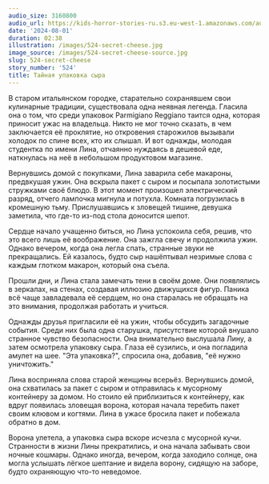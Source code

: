```yaml
---
audio_size: 3160800
audio_url: https://kids-horror-stories-ru.s3.eu-west-1.amazonaws.com/audio/524-secret-cheese.mp3
date: '2024-08-01'
duration: 02:38
illustration: /images/524-secret-cheese.jpg
image_source: /images/524-secret-cheese-source.jpg
slug: 524-secret-cheese
story_number: '524'
title: Тайная упаковка сыра
---
```


В старом итальянском городке, старательно сохранявшем свои кулинарные традиции, существовала одна неявная легенда. Гласила она о том, что среди упаковок Parmigiano Reggiano таится одна, которая приносит ужас на владельца. Никто не мог точно сказать, в чем заключается её проклятие, но откровения старожилов вызывали холодок по спине всех, кто их слышал. И вот однажды, молодая студентка по имени Лина, отчаянно нуждаясь в дешевой еде, наткнулась на неё в небольшом продуктовом магазине.

Вернувшись домой с покупками, Лина заварила себе макароны, предвкушая ужин. Она вскрыла пакет с сыром и посыпала золотистыми стружками своё блюдо. В этот момент произошел электрический разряд, отчего лампочка мигнула и потухла. Комната погрузилась в кромешную тьму. Прислушавшись к зловещей тишине, девушка заметила, что где-то из-под стола доносится шепот.

Сердце начало учащенно биться, но Лина успокоила себя, решив, что это всего лишь её воображение. Она зажгла свечу и продолжила ужин. Однако вечером, когда она легла спать, странные звуки не прекращались. Ей казалось, будто сыр нашёптывал незримые слова с каждым глотком макарон, который она съела.

Прошли дни, и Лина стала замечать тени в своём доме. Они появлялись в зеркалах, на стенах, создавая иллюзию движущихся фигур. Паника всё чаще завладевала её сердцем, но она старалась не обращать на это внимания, продолжая работать и учиться.

Однажды друзья пригласили её на ужин, чтобы обсудить загадочные события. Среди них была одна старушка, присутствие которой внушало странное чувство безопасности. Она внимательно выслушала Лину, а затем осмотрела упаковку сыра. Глаза её сузились, и она погладила амулет на шее. "Эта упаковка?", спросила она, добавив, "её нужно уничтожить."

Лина восприняла слова старой женщины всерьёз. Вернувшись домой, она схватилась за пакет с сыром и отправилась к мусорному контейнеру за домом. Но стоило ей приблизиться к контейнеру, как вдруг появилась зловещая ворона, которая начала теребить пакет своим клювом и когтями. Лина в ужасе бросила пакет и побежала обратно в дом.

Ворона улетела, а упаковка сыра вскоре исчезла с мусорной кучи. Странности в жизни Лины прекратились, и она начала забывать свои ночные кошмары. Однако иногда, вечером, когда заходило солнце, она могла услышать лёгкое шептание и видела ворону, сидящую на заборе, будто охраняющую что-то неведомое.